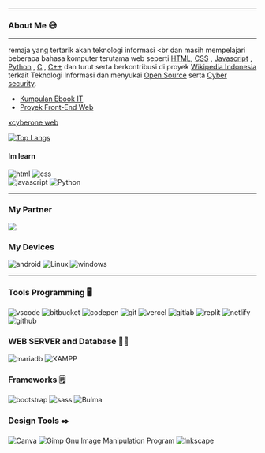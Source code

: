 <hr>

### About Me 😅

---

remaja yang tertarik akan teknologi informasi <br dan masih mempelajari beberapa bahasa komputer terutama web seperti [HTML](p.md), [CSS](p.md) , [Javascript](p.md) , [Python](p.md) , [C](p.md) , [C++](c.md) dan turut serta berkontribusi di proyek [Wikipedia Indonesia](p.md) terkait Teknologi Informasi dan menyukai [Open Source](p.md) serta [Cyber security](p.md).

- [Kumpulan Ebook IT](https://drive.google.com/drive/mobile/folders/1nbdQoa8sx8F8FJtGOud610Dl2D1FtIKG?utm_source=Perpustakaan+IT+Group+)
- [Proyek Front-End Web](front-end.md)

[xcyberone web](https://dhikaweb7.github.io/web-tkj/)

[![Top Langs](https://github-readme-stats.vercel.app/api/top-langs/?username=dhikaweb7)](https://github.com/Dhikaweb7/github-readme-stats)

#### Im learn 

![html](https://img.shields.io/badge/HTML5-E34F26?style=for-the-badge&logo=html5&logoColor=white) ![css](https://img.shields.io/badge/CSS3-1572B6?style=for-the-badge&logo=css3&logoColor=white)     
![javascript](https://img.shields.io/badge/JavaScript-323330?style=for-the-badge&logo=javascript&logoColor=F7DF1E) ![Python](https://img.shields.io/badge/Python-FFD43B?style=for-the-badge&logo=python&logoColor=blue) 


<hr>


### My Partner
<a href="https://github.com/dhikaweb7"><img src="https://img.shields.io/badge/Prazzdev-000?style=for-the-badge&logo=github&logoColor=fff" /></a>

### My Devices

![android](https://img.shields.io/badge/Android-3DDC84?style=for-the-badge&logo=android&logoColor=white) ![Linux](https://img.shields.io/badge/Linux-FCC624?style=for-the-badge&logo=linux&logoColor=black) ![windows](https://img.shields.io/badge/Windows-0078D6?style=for-the-badge&logo=windows&logoColor=white)





<hr>


### Tools Programming 🖥️

![vscode](https://img.shields.io/badge/Visual_Studio_Code-0078D4?style=for-the-badge&logo=visual%20studio%20code&logoColor=white) ![bitbucket](https://img.shields.io/badge/Bitbucket-0747a6?style=for-the-badge&logo=bitbucket&logoColor=white)
![codepen](https://img.shields.io/badge/Codepen-000000?style=for-the-badge&logo=codepen&logoColor=white)
 ![git](https://img.shields.io/badge/GIT-E44C30?style=for-the-badge&logo=git&logoColor=white)
![vercel](https://img.shields.io/badge/Vercel-000000?style=for-the-badge&logo=vercel&logoColor=white)
 ![gitlab](https://img.shields.io/badge/GitLab-330F63?style=for-the-badge&logo=gitlab&logoColor=white)
![replit](https://img.shields.io/badge/replit-667881?style=for-the-badge&logo=replit&logoColor=white)
![netlify](https://img.shields.io/badge/Netlify-00C7B7?style=for-the-badge&logo=netlify&logoColor=white)
 ![github](https://img.shields.io/badge/GitHub-100000?style=for-the-badge&logo=github&logoColor=white)

### WEB SERVER and Database 👨‍💻

![mariadb](https://img.shields.io/badge/MariaDB-003545?style=for-the-badge&logo=mariadb&logoColor=white) ![XAMPP](https://img.shields.io/badge/Xampp-F37623?style=for-the-badge&logo=xampp&logoColor=white)

### Frameworks 🗒️

![bootstrap](https://img.shields.io/badge/Bootstrap-563D7C?style=for-the-badge&logo=bootstrap&logoColor=white) ![sass](https://img.shields.io/badge/Sass-CC6699?style=for-the-badge&logo=sass&logoColor=white)
![Bulma](https://img.shields.io/badge/bulma-00D0B1?style=for-the-badge&logo=bulma&logoColor=white)

### Design Tools ✒️
  ![Canva](https://img.shields.io/badge/Canva-%2300C4CC.svg?style=for-the-badge&logo=Canva&logoColor=white) ![Gimp Gnu Image Manipulation Program](https://img.shields.io/badge/Gimp-657D8B?style=for-the-badge&logo=gimp&logoColor=FFFFFF)
  ![Inkscape](https://img.shields.io/badge/Inkscape-e0e0e0?style=for-the-badge&logo=inkscape&logoColor=080A13)





